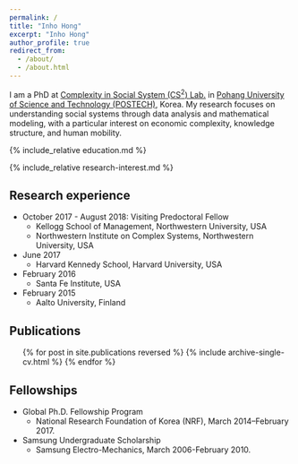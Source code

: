 ```yaml
---
permalink: /
title: "Inho Hong"
excerpt: "Inho Hong"
author_profile: true
redirect_from: 
  - /about/
  - /about.html
---
```


I am a PhD at [Complexity in Social System (CS<sup>2</sup>) Lab.](http://complex.postech.ac.kr) in [Pohang University of Science and Technology (POSTECH)](http://www.postech.ac.kr/eng/), Korea. My research focuses on understanding social systems through data analysis and mathematical modeling, with a particular interest on economic complexity, knowledge structure, and human mobility.

{% include_relative education.md %}

{% include_relative research-interest.md %}

Research experience
------
* October 2017 - August 2018: Visiting Predoctoral Fellow
  * Kellogg School of Management, Northwestern University, USA
  * Northwestern Institute on Complex Systems, Northwestern University, USA
* June 2017
  * Harvard Kennedy School, Harvard University, USA
* February 2016
  * Santa Fe Institute, USA
* February 2015
  * Aalto University, Finland

Publications
------
  <ul>{% for post in site.publications reversed %}
    {% include archive-single-cv.html %}
  {% endfor %}</ul>

Fellowships
------
* Global Ph.D. Fellowship Program
  * National Research Foundation of Korea (NRF), March 2014–February 2017.
* Samsung Undergraduate Scholarship
  * Samsung Electro-Mechanics, March 2006-February 2010.
